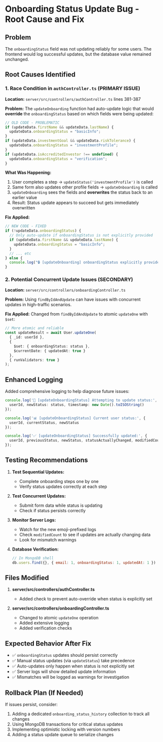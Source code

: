 # Onboarding Status Update Bug - Root Cause and Fix

## Problem
The `onboardingStatus` field was not updating reliably for some users. The frontend would log successful updates, but the database value remained unchanged.

## Root Causes Identified

### 1. **Race Condition in `authController.ts`** (PRIMARY ISSUE)
**Location:** `server/src/controllers/authController.ts` lines 381-387

**Problem:**
The `updateOnboarding` function had auto-update logic that would **override** the `onboardingStatus` based on which fields were being updated:

```typescript
// OLD CODE - PROBLEMATIC
if (updateData.firstName && updateData.lastName) {
  updateData.onboardingStatus = "basicInfo";
}
if (updateData.investmentGoal && updateData.riskTolerance) {
  updateData.onboardingStatus = "investmentProfile";
}
if (updateData.isAccreditedInvestor !== undefined) {
  updateData.onboardingStatus = "verification";
}
```

**What Was Happening:**
1. User completes a step → `updateStatus('investmentProfile')` is called
2. Same form also updates other profile fields → `updateOnboarding` is called
3. `updateOnboarding` sees the fields and **overwrites** the status back to an earlier value
4. Result: Status update appears to succeed but gets immediately overwritten

**Fix Applied:**
```typescript
// NEW CODE - FIXED
if (!updateData.onboardingStatus) {
  // Only auto-update if onboardingStatus is not explicitly provided
  if (updateData.firstName && updateData.lastName) {
    updateData.onboardingStatus = "basicInfo";
  }
  // ... etc
} else {
  console.log("🔒 [updateOnboarding] onboardingStatus explicitly provided, not auto-updating");
}
```

### 2. **Potential Concurrent Update Issues** (SECONDARY)
**Location:** `server/src/controllers/onboardingController.ts`

**Problem:**
Using `findByIdAndUpdate` can have issues with concurrent updates in high-traffic scenarios.

**Fix Applied:**
Changed from `findByIdAndUpdate` to atomic `updateOne` with `$set`:

```typescript
// More atomic and reliable
const updateResult = await User.updateOne(
  { _id: userId },
  { 
    $set: { onboardingStatus: status },
    $currentDate: { updatedAt: true }
  },
  { runValidators: true }
);
```

## Enhanced Logging
Added comprehensive logging to help diagnose future issues:

```typescript
console.log('🔄 [updateOnboardingStatus] Attempting to update status:', {
  userId, newStatus: status, timestamp: new Date().toISOString()
});

console.log('📊 [updateOnboardingStatus] Current user status:', {
  userId, currentStatus, newStatus
});

console.log('✅ [updateOnboardingStatus] Successfully updated:', {
  userId, previousStatus, newStatus, statusActuallyChanged, modifiedCount
});
```

## Testing Recommendations

1. **Test Sequential Updates:**
   - Complete onboarding steps one by one
   - Verify status updates correctly at each step

2. **Test Concurrent Updates:**
   - Submit form data while status is updating
   - Check if status persists correctly

3. **Monitor Server Logs:**
   - Watch for the new emoji-prefixed logs
   - Check `modifiedCount` to see if updates are actually changing data
   - Look for mismatch warnings

4. **Database Verification:**
   ```javascript
   // In MongoDB shell
   db.users.find({}, { email: 1, onboardingStatus: 1, updatedAt: 1 })
   ```

## Files Modified

1. **server/src/controllers/authController.ts**
   - Added check to prevent auto-override when status is explicitly set

2. **server/src/controllers/onboardingController.ts**
   - Changed to atomic `updateOne` operation
   - Added extensive logging
   - Added verification checks

## Expected Behavior After Fix

- ✅ `onboardingStatus` updates should persist correctly
- ✅ Manual status updates (via `updateStatus`) take precedence
- ✅ Auto-updates only happen when status is not explicitly set
- ✅ Server logs will show detailed update information
- ✅ Mismatches will be logged as warnings for investigation

## Rollback Plan (If Needed)

If issues persist, consider:
1. Adding a dedicated `onboarding_status_history` collection to track all changes
2. Using MongoDB transactions for critical status updates
3. Implementing optimistic locking with version numbers
4. Adding a status update queue to serialize changes
